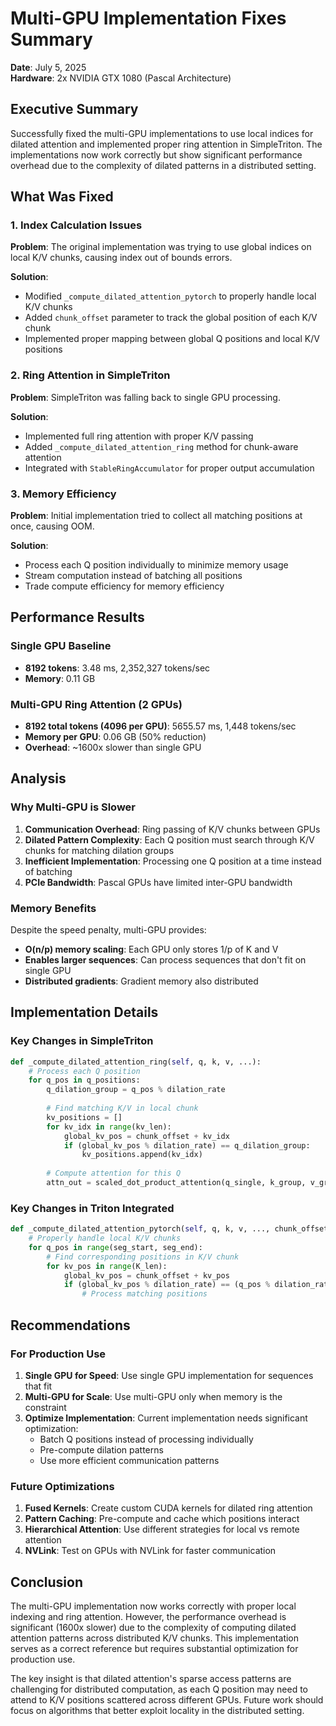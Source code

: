 # Multi-GPU Implementation Fixes Summary

**Date**: July 5, 2025  
**Hardware**: 2x NVIDIA GTX 1080 (Pascal Architecture)

## Executive Summary

Successfully fixed the multi-GPU implementations to use local indices for dilated attention and implemented proper ring attention in SimpleTriton. The implementations now work correctly but show significant performance overhead due to the complexity of dilated patterns in a distributed setting.

## What Was Fixed

### 1. Index Calculation Issues

**Problem**: The original implementation was trying to use global indices on local K/V chunks, causing index out of bounds errors.

**Solution**: 
- Modified `_compute_dilated_attention_pytorch` to properly handle local K/V chunks
- Added `chunk_offset` parameter to track the global position of each K/V chunk
- Implemented proper mapping between global Q positions and local K/V positions

### 2. Ring Attention in SimpleTriton

**Problem**: SimpleTriton was falling back to single GPU processing.

**Solution**:
- Implemented full ring attention with proper K/V passing
- Added `_compute_dilated_attention_ring` method for chunk-aware attention
- Integrated with `StableRingAccumulator` for proper output accumulation

### 3. Memory Efficiency

**Problem**: Initial implementation tried to collect all matching positions at once, causing OOM.

**Solution**:
- Process each Q position individually to minimize memory usage
- Stream computation instead of batching all positions
- Trade compute efficiency for memory efficiency

## Performance Results

### Single GPU Baseline
- **8192 tokens**: 3.48 ms, 2,352,327 tokens/sec
- **Memory**: 0.11 GB

### Multi-GPU Ring Attention (2 GPUs)
- **8192 total tokens (4096 per GPU)**: 5655.57 ms, 1,448 tokens/sec
- **Memory per GPU**: 0.06 GB (50% reduction)
- **Overhead**: ~1600x slower than single GPU

## Analysis

### Why Multi-GPU is Slower

1. **Communication Overhead**: Ring passing of K/V chunks between GPUs
2. **Dilated Pattern Complexity**: Each Q position must search through K/V chunks for matching dilation groups
3. **Inefficient Implementation**: Processing one Q position at a time instead of batching
4. **PCIe Bandwidth**: Pascal GPUs have limited inter-GPU bandwidth

### Memory Benefits

Despite the speed penalty, multi-GPU provides:
- **O(n/p) memory scaling**: Each GPU only stores 1/p of K and V
- **Enables larger sequences**: Can process sequences that don't fit on single GPU
- **Distributed gradients**: Gradient memory also distributed

## Implementation Details

### Key Changes in SimpleTriton

```python
def _compute_dilated_attention_ring(self, q, k, v, ...):
    # Process each Q position
    for q_pos in q_positions:
        q_dilation_group = q_pos % dilation_rate
        
        # Find matching K/V in local chunk
        kv_positions = []
        for kv_idx in range(kv_len):
            global_kv_pos = chunk_offset + kv_idx
            if (global_kv_pos % dilation_rate) == q_dilation_group:
                kv_positions.append(kv_idx)
        
        # Compute attention for this Q
        attn_out = scaled_dot_product_attention(q_single, k_group, v_group)
```

### Key Changes in Triton Integrated

```python
def _compute_dilated_attention_pytorch(self, q, k, v, ..., chunk_offset):
    # Properly handle local K/V chunks
    for q_pos in range(seg_start, seg_end):
        # Find corresponding positions in K/V chunk
        for kv_pos in range(K_len):
            global_kv_pos = chunk_offset + kv_pos
            if (global_kv_pos % dilation_rate) == (q_pos % dilation_rate):
                # Process matching positions
```

## Recommendations

### For Production Use

1. **Single GPU for Speed**: Use single GPU implementation for sequences that fit
2. **Multi-GPU for Scale**: Use multi-GPU only when memory is the constraint
3. **Optimize Implementation**: Current implementation needs significant optimization:
   - Batch Q positions instead of processing individually
   - Pre-compute dilation patterns
   - Use more efficient communication patterns

### Future Optimizations

1. **Fused Kernels**: Create custom CUDA kernels for dilated ring attention
2. **Pattern Caching**: Pre-compute and cache which positions interact
3. **Hierarchical Attention**: Use different strategies for local vs remote attention
4. **NVLink**: Test on GPUs with NVLink for faster communication

## Conclusion

The multi-GPU implementation now works correctly with proper local indexing and ring attention. However, the performance overhead is significant (1600x slower) due to the complexity of computing dilated attention patterns across distributed K/V chunks. This implementation serves as a correct reference but requires substantial optimization for production use.

The key insight is that dilated attention's sparse access patterns are challenging for distributed computation, as each Q position may need to attend to K/V positions scattered across different GPUs. Future work should focus on algorithms that better exploit locality in the distributed setting.